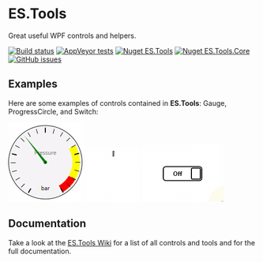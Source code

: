 # ES.Tools

Great useful WPF controls and helpers.

[![Build status](https://ci.appveyor.com/api/projects/status/jd0r84sejxmxysr3?svg=true)](https://ci.appveyor.com/project/pschimmel/es-tools)
[![AppVeyor tests](https://img.shields.io/appveyor/tests/pschimmel/es-tools)](https://ci.appveyor.com/project/pschimmel/es-tool)
[![Nuget ES.Tools](https://img.shields.io/nuget/v/ES.Tools?label=ES.Tools&logo=nuget)](https://www.nuget.org/packages/ES.Tools/)
[![Nuget ES.Tools.Core](https://img.shields.io/nuget/v/ES.Tools.Core?label=ES.Tools.Core&logo=nuget)](https://www.nuget.org/packages/ES.Tools.Core/)
[![GitHub issues](https://img.shields.io/github/issues/pschimmel/es.tools)](https://github.com/pschimmel/ES.Tools/issues)

## Examples

Here are some examples of controls contained in **ES.Tools**: Gauge, ProgressCircle, and Switch:

![Gauge example](Documentation/Gauge.gif "Gauge")
![ProgressCircle example](Documentation/IntermediateProgressCircle.gif "ProgressCircle")
![Switch example](Documentation/Switch.gif "Switch")

## Documentation
Take a look at the [ES.Tools Wiki](https://github.com/pschimmel/ES.Tools/wiki) for a list of all controls and tools and for the full documentation.
